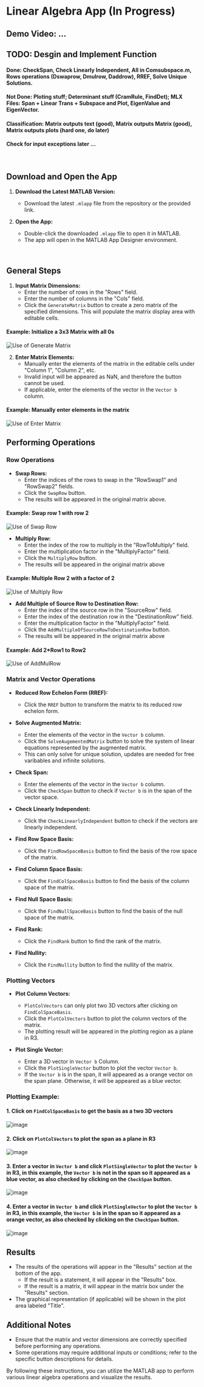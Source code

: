 # Linear Algebra App (In Progress)  

## Demo Video: ...


## TODO: Desgin and Implement Function
#### Done: CheckSpan, Check Linearly Independent, All in Comsubspace.m, Rows operations (Dswaprow, Dmulrow, Daddrow), RREF, Solve Unique Solutions.
#### Not Done: Ploting stuff; Determinant stuff (CramRule, FindDet); MLX Files: Span + Linear Trans + Subspace and Plot, EigenValue and EigenVector.
#### Classification: Matrix outputs text (good), Matrix outputs Matrix (good),  Matrix outputs plots (hard one, do later)
#### Check for input exceptions later ...

<br>

## Download and Open the App

1. **Download the Latest MATLAB Version:**
   - Download the latest `.mlapp` file from the repository or the provided link.

2. **Open the App:**
   - Double-click the downloaded `.mlapp` file to open it in MATLAB.
   - The app will open in the MATLAB App Designer environment.

<br>

## General Steps

1. **Input Matrix Dimensions:**
   - Enter the number of rows in the "Rows" field.
   - Enter the number of columns in the "Cols" field.
   - Click the `GenerateMatrix` button to create a zero matrix of the specified dimensions. This will populate the matrix display area with editable cells.

#### Example: Initialize a 3x3 Matrix with all 0s
![Use of Generate Matrix](https://github.com/Ai4Math/MATLAB-GUI/assets/114793725/49c89786-0ee6-47c7-80ad-02d88e372bc3)


2. **Enter Matrix Elements:**
   - Manually enter the elements of the matrix in the editable cells under "Column 1", "Column 2", etc.
   - Invalid input will be appeared as NaN, and therefore the button cannot be used. 
   - If applicable, enter the elements of the vector in the `Vector b` column.

#### Example: Manually enter elements in the matrix
![Use of Enter Matrix](https://github.com/Ai4Math/MATLAB-GUI/assets/114793725/31208f28-3ed2-49dc-8665-ad0e2a8027dd)


## Performing Operations

### Row Operations
- **Swap Rows:**
  - Enter the indices of the rows to swap in the "RowSwap1" and "RowSwap2" fields.
  - Click the `SwapRow` button.
  - The results will be appeared in the original matrix above.

#### Example: Swap row 1 with row 2
![Use of Swap Row](https://github.com/Ai4Math/MATLAB-GUI/assets/114793725/d8479e98-8fa8-44fc-bd35-85c2d4d5e64b)


- **Multiply Row:**
  - Enter the index of the row to multiply in the "RowToMultiply" field.
  - Enter the multiplication factor in the "MultiplyFactor" field.
  - Click the `MultiplyRow` button.
  - The results will be appeared in the original matrix above
 
#### Example: Multiple Row 2 with a factor of 2
![Use of Multiply Row](https://github.com/Ai4Math/MATLAB-GUI/assets/114793725/944c95b1-7a1e-4637-bf65-f046cc4edc2e)

- **Add Multiple of Source Row to Destination Row:**
  - Enter the index of the source row in the "SourceRow" field.
  - Enter the index of the destination row in the "DestinationRow" field.
  - Enter the multiplication factor in the "MultiplyFactor" field.
  - Click the `AddMultipleOfSourceRowToDestinationRow` button.
  - The results will be appeared in the original matrix above

#### Example: Add 2*Row1 to Row2
![Use of AddMulRow](https://github.com/Ai4Math/MATLAB-GUI/assets/114793725/6ea36b11-fd12-4c2b-be1f-765b486a59ee)


### Matrix and Vector Operations
- **Reduced Row Echelon Form (RREF):**
  - Click the `RREF` button to transform the matrix to its reduced row echelon form.

- **Solve Augmented Matrix:**
  - Enter the elements of the vector in the `Vector b` column.
  - Click the `SolveAugementedMatrix` button to solve the system of linear equations represented by the augmented matrix.
  - This can only solve for unique solution, updates are needed for free varibables and infinite solutions. 

- **Check Span:**
  - Enter the elements of the vector in the `Vector b` column.
  - Click the `CheckSpan` button to check if `Vector b` is in the span of the vector space.

- **Check Linearly Independent:**
  - Click the `CheckLinearlyIndependent` button to check if the vectors are linearly independent.

- **Find Row Space Basis:**
  - Click the `FindRowSpaceBasis` button to find the basis of the row space of the matrix.

- **Find Column Space Basis:**
  - Click the `FindColSpaceBasis` button to find the basis of the column space of the matrix.

- **Find Null Space Basis:**
  - Click the `FindNullSpaceBasis` button to find the basis of the null space of the matrix.

- **Find Rank:**
  - Click the `FindRank` button to find the rank of the matrix.

- **Find Nullity:**
  - Click the `FindNullity` button to find the nullity of the matrix.

### Plotting Vectors
- **Plot Column Vectors:**
  - `PlotColVectors` can only plot two 3D vectors after clicking on `FindColSpaceBasis`.
  - Click the `PlotColVectors` button to plot the column vectors of the matrix.
  - The plotting result will be appeared in the plotting region as a plane in R3.

- **Plot Single Vector:**
  - Enter a 3D vector in `Vector b` Column.
  - Click the `PlotSingleVector` button to plot the vector `Vector b`.
  - If the `Vector b` is in the span, it will appeared as a orange vector on the span plane. Otherwise, it will be appeared as a blue vector.
 
### Plotting Example:

#### 1. Click on `FindColSpaceBasis` to get the basis as a two 3D vectors
![image](https://github.com/Ai4Math/MATLAB-GUI/assets/114793725/71b9de9b-c9cf-4ca5-972f-3493553c889b)

#### 2. Click on `PlotColVectors` to plot the span as a plane in R3
![image](https://github.com/Ai4Math/MATLAB-GUI/assets/114793725/ab7ce89a-b93a-410c-b88e-2709c39830b1)

#### 3. Enter a vector in `Vector b` and click `PlotSingleVector` to plot the `Vector b` in R3, in this example, the `Vector b` is not in the span so it appeared as a blue vector, as also checked by clicking on the `CheckSpan` button.
![image](https://github.com/Ai4Math/MATLAB-GUI/assets/114793725/0f63f33b-f116-4e04-a621-32d5af7f7f2f)

#### 4. Enter a vector in `Vector b` and click `PlotSingleVector` to plot the `Vector b` in R3, in this example, the `Vector b` is in the span so it appeared as a orange vector, as also checked by clicking on the `CheckSpan` button.
![image](https://github.com/Ai4Math/MATLAB-GUI/assets/114793725/eee4f653-97f4-406f-8857-96040a32ccae)

## Results
- The results of the operations will appear in the "Results" section at the bottom of the app.
  - If the result is a statement, it will appear in the "Results" box.
  - If the result is a matrix, it will appear in the matrix box under the "Results" section.
- The graphical representation (if applicable) will be shown in the plot area labeled "Title".

## Additional Notes
- Ensure that the matrix and vector dimensions are correctly specified before performing any operations.
- Some operations may require additional inputs or conditions; refer to the specific button descriptions for details.

By following these instructions, you can utilize the MATLAB app to perform various linear algebra operations and visualize the results.
